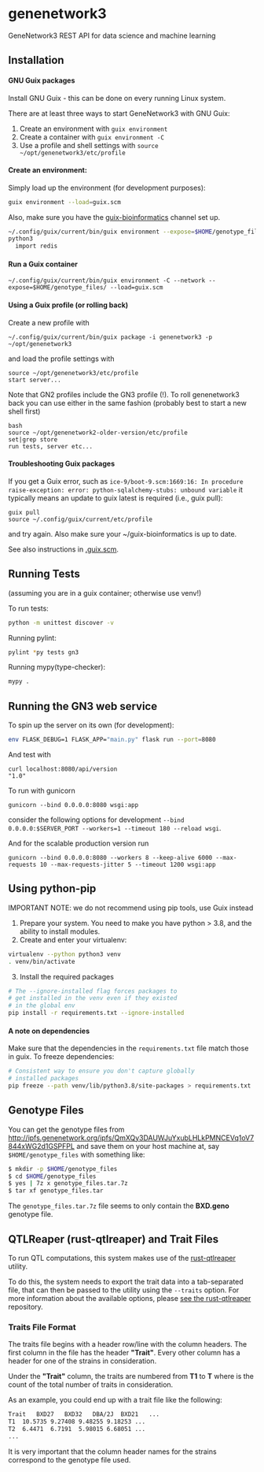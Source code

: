 # genenetwork3
GeneNetwork3 REST API for data science and machine  learning

## Installation

#### GNU Guix packages

Install GNU Guix - this can be done on every running Linux system.

There are at least three ways to start GeneNetwork3 with GNU Guix:

1. Create an environment with `guix environment`
2. Create a container with `guix environment -C`
3. Use a profile and shell settings with `source ~/opt/genenetwork3/etc/profile`

#### Create an environment:

Simply load up the environment (for development purposes):

```bash
guix environment --load=guix.scm
```

Also, make sure you have the [guix-bioinformatics](https://git.genenetwork.org/guix-bioinformatics/guix-bioinformatics) channel set up.

```bash
~/.config/guix/current/bin/guix environment --expose=$HOME/genotype_files/ --load=guix.scm
python3
  import redis
```

#### Run a Guix container

```
~/.config/guix/current/bin/guix environment -C --network --expose=$HOME/genotype_files/ --load=guix.scm
```


#### Using a Guix profile (or rolling back)

Create a new profile with

```
~/.config/guix/current/bin/guix package -i genenetwork3 -p ~/opt/genenetwork3
```

and load the profile settings with

```
source ~/opt/genenetwork3/etc/profile
start server...
```

Note that GN2 profiles include the GN3 profile (!). To roll genenetwork3 back you can use either in the same fashion (probably best to start a new shell first)

```
bash
source ~/opt/genenetwork2-older-version/etc/profile
set|grep store
run tests, server etc...
```

#### Troubleshooting Guix packages

If you get a Guix error, such as `ice-9/boot-9.scm:1669:16: In procedure raise-exception:
error: python-sqlalchemy-stubs: unbound variable` it typically means an update to guix latest is required (i.e., guix pull):

```
guix pull
source ~/.config/guix/current/etc/profile
```

and try again. Also make sure your ~/guix-bioinformatics is up to date.

See also instructions in [.guix.scm](.guix.scm).

## Running Tests

(assuming you are in a guix container; otherwise use venv!)

To run tests:

```bash
python -m unittest discover -v
```

Running pylint:

```bash
pylint *py tests gn3
```

Running mypy(type-checker):

```bash
mypy .
```

## Running the GN3 web service

To spin up the server on its own (for development):

```bash
env FLASK_DEBUG=1 FLASK_APP="main.py" flask run --port=8080
```

And test with

```
curl localhost:8080/api/version
"1.0"
```

To run with gunicorn

```
gunicorn --bind 0.0.0.0:8080 wsgi:app
```

consider the following options for development `--bind 0.0.0.0:$SERVER_PORT --workers=1 --timeout 180 --reload wsgi`.

And for the scalable production version run

```
gunicorn --bind 0.0.0.0:8080 --workers 8 --keep-alive 6000 --max-requests 10 --max-requests-jitter 5 --timeout 1200 wsgi:app
```

## Using python-pip

IMPORTANT NOTE: we do not recommend using pip tools, use Guix instead

1. Prepare your system. You need to make you have python > 3.8, and
   the ability to install modules.
2. Create and enter your virtualenv:

```bash
virtualenv --python python3 venv
. venv/bin/activate
```
3. Install the required packages

```bash
# The --ignore-installed flag forces packages to
# get installed in the venv even if they existed
# in the global env
pip install -r requirements.txt --ignore-installed
```

#### A note on dependencies

Make sure that the dependencies in the `requirements.txt` file match those in
guix. To freeze dependencies:

```bash
# Consistent way to ensure you don't capture globally
# installed packages
pip freeze --path venv/lib/python3.8/site-packages > requirements.txt

```

## Genotype Files

You can get the genotype files from http://ipfs.genenetwork.org/ipfs/QmXQy3DAUWJuYxubLHLkPMNCEVq1oV7844xWG2d1GSPFPL and save them on your host machine at, say `$HOME/genotype_files` with something like:

```bash
$ mkdir -p $HOME/genotype_files
$ cd $HOME/genotype_files
$ yes | 7z x genotype_files.tar.7z
$ tar xf genotype_files.tar
```

The `genotype_files.tar.7z` file seems to only contain the **BXD.geno** genotype file.

## QTLReaper (rust-qtlreaper) and Trait Files

To run QTL computations, this system makes use of the [rust-qtlreaper](https://github.com/chfi/rust-qtlreaper.git) utility.

To do this, the system needs to export the trait data into a tab-separated file, that can then be passed to the utility using the `--traits` option. For more information about the available options, please [see the rust-qtlreaper](https://github.com/chfi/rust-qtlreaper.git) repository.

### Traits File Format

The traits file begins with a header row/line with the column headers. The first column in the file has the header **"Trait"**. Every other column has a header for one of the strains in consideration.

Under the **"Trait"** column, the traits are numbered from **T1** to **T<n>** where **<n>** is the count of the total number of traits in consideration.

As an example, you could end up with a trait file like the following:

```txt
Trait	BXD27	BXD32	DBA/2J	BXD21	...
T1	10.5735	9.27408	9.48255	9.18253	...
T2	6.4471	6.7191	5.98015	6.68051	...
...
```

It is very important that the column header names for the strains correspond to the genotype file used.
